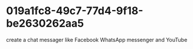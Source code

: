# 019a1fc8-49c7-77d4-9f18-be2630262aa5
create a chat messager like Facebook WhatsApp messenger and YouTube

